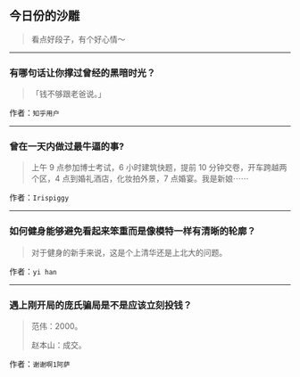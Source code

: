 ## 今日份的沙雕

> 看点好段子，有个好心情～


 
---

### 有哪句话让你撑过曾经的黑暗时光？

> 「钱不够跟老爸说。」


作者：`知乎用户`

---

### 曾在一天内做过最牛逼的事?

> 上午 9 点参加博士考试，6 小时建筑快题，提前 10 分钟交卷，开车跨越两个区，4 点到婚礼酒店，化妆拍外景，7 点婚宴。我是新娘⋯⋯


作者：`Irispiggy`

---

### 如何健身能够避免看起来笨重而是像模特一样有清晰的轮廓？

> 对于健身的新手来说，这是个上清华还是上北大的问题。


作者：`yi han`

---

### 遇上刚开局的庞氏骗局是不是应该立刻投钱？

> 范伟：2000。
> 
> 赵本山：成交。


作者：`谢谢啊1阿萨`